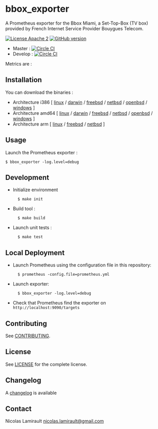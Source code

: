 # bbox_exporter

A Prometheus exporter for the Bbox Miami, a Set-Top-Box (TV box) provided by French Internet Service Provider Bouygues Telecom.

[![License Apache 2][badge-license]](LICENSE)
[![GitHub version](https://badge.fury.io/gh/nlamirault%2Fbbox_exporter.svg)](https://badge.fury.io/gh/nlamirault%2Fbbox_exporter)

* Master : [![Circle CI](https://circleci.com/gh/nlamirault/bbox_exporter/tree/master.svg?style=svg)](https://circleci.com/gh/nlamirault/bbox_exporter/tree/master)
* Develop : [![Circle CI](https://circleci.com/gh/nlamirault/bbox_exporter/tree/develop.svg?style=svg)](https://circleci.com/gh/nlamirault/bbox_exporter/tree/develop)


Metrics are :



## Installation

You can download the binaries :

* Architecture i386 [ [linux](https://bintray.com/artifact/download/nlamirault/oss/bbox_exporter-0.1.0_linux_386) / [darwin](https://bintray.com/artifact/download/nlamirault/oss/bbox_exporter-0.1.0_darwin_386) / [freebsd](https://bintray.com/artifact/download/nlamirault/oss/bbox_exporter-0.1.0_freebsd_386) / [netbsd](https://bintray.com/artifact/download/nlamirault/oss/bbox_exporter-0.1.0_netbsd_386) / [openbsd](https://bintray.com/artifact/download/nlamirault/oss/bbox_exporter-0.1.0_openbsd_386) / [windows](https://bintray.com/artifact/download/nlamirault/oss/bbox_exporter-0.1.0_windows_386.exe) ]
* Architecture amd64 [ [linux](https://bintray.com/artifact/download/nlamirault/oss/bbox_exporter-0.1.0_linux_amd64) / [darwin](https://bintray.com/artifact/download/nlamirault/oss/bbox_exporter-0.1.0_darwin_amd64) / [freebsd](https://bintray.com/artifact/download/nlamirault/oss/bbox_exporter-0.1.0_freebsd_amd64) / [netbsd](https://bintray.com/artifact/download/nlamirault/oss/bbox_exporter-0.1.0_netbsd_amd64) / [openbsd](https://bintray.com/artifact/download/nlamirault/oss/bbox_exporter-0.1.0_openbsd_amd64) / [windows](https://bintray.com/artifact/download/nlamirault/oss/bbox_exporter-0.1.0_windows_amd64.exe) ]
* Architecture arm [ [linux](https://bintray.com/artifact/download/nlamirault/oss/bbox_exporter-0.1.0_linux_arm) / [freebsd](https://bintray.com/artifact/download/nlamirault/oss/bbox_exporter-0.1.0_freebsd_arm) / [netbsd](https://bintray.com/artifact/download/nlamirault/oss/bbox_exporter-0.1.0_netbsd_arm) ]


## Usage

Launch the Prometheus exporter :

    $ bbox_exporter -log.level=debug


## Development

* Initialize environment

        $ make init

* Build tool :

        $ make build

* Launch unit tests :

        $ make test


## Local Deployment

* Launch Prometheus using the configuration file in this repository:

        $ prometheus -config.file=prometheus.yml

* Launch exporter:

        $ bbox_exporter -log.level=debug

* Check that Prometheus find the exporter on `http://localhost:9090/targets`


## Contributing

See [CONTRIBUTING](CONTRIBUTING.md).


## License

See [LICENSE](LICENSE) for the complete license.


## Changelog

A [changelog](ChangeLog.md) is available


## Contact

Nicolas Lamirault <nicolas.lamirault@gmail.com>

[badge-license]: https://img.shields.io/badge/license-Apache2-green.svg?style=flat